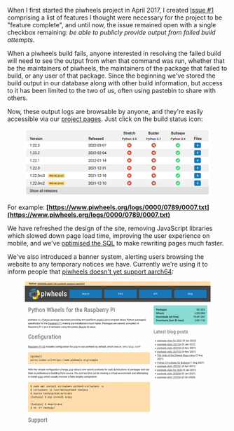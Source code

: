 When I first started the piwheels project in April 2017, I created [Issue
\#1](https://github.com/piwheels/piwheels/issues/1) comprising a list of features I thought were
necessary for the project to be "feature complete", and until now, the issue remained open with a
single checkbox remaining: *be able to publicly provide output from failed build attempts.*

When a piwheels build fails, anyone interested in resolving the failed build will need to see the
output from when that command was run, whether that be the maintainers of piwheels, the maintainers
of the package that failed to build, or any user of that package. Since the beginning we've stored
the build output in our database along with other build information, but access to it has been
limited to the two of us, often using pastebin to share with others.

Now, these output logs are browsable by anyone, and they're easily accessible via our [project
pages](https://www.piwheels.org/project/numpy/). Just click on the build status icon:

<figure class="block-image">
<img src="images/Screenshot-from-2022-03-29-21-15-21.png" />
</figure>

For example:
**[https://www.piwheels.org/logs/0000/0789/0007.txt](https://www.piwheels.org/logs/0000/0789/0007.txt)**

We have refreshed the design of the site, removing JavaScript libraries which slowed down page load
time, improving the user experience on mobile, and we've [optimised the
SQL](https://github.com/piwheels/piwheels/blob/master/piwheels/initdb/sql/update_piwheels_0.19_to_0.20.sql#L9:L174)
to make rewriting pages much faster.

We've also introduced a banner system, alerting users browsing the website to any temporary notices
we have. Currently we're using it to inform people that [piwheels doesn't yet support
aarch64](https://github.com/piwheels/packages/issues/119):

<figure class="block-image">
<img src="images/Screenshot-2022-03-29-at-21-36-20-piwheels-Home-1024x796.png" />
</figure>
